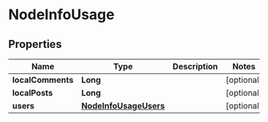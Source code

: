 # NodeInfoUsage

## Properties
Name | Type | Description | Notes
------------ | ------------- | ------------- | -------------
**localComments** | **Long** |  |  [optional]
**localPosts** | **Long** |  |  [optional]
**users** | [**NodeInfoUsageUsers**](NodeInfoUsageUsers.md) |  |  [optional]
